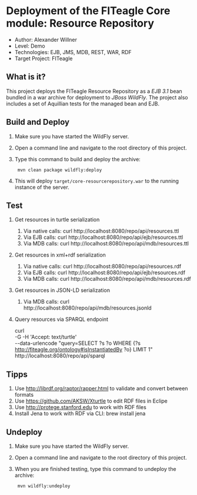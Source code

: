 Deployment of the FITeagle Core module: Resource Repository
===========================================================
- Author: Alexander Willner
- Level: Demo
- Technologies: EJB, JMS, MDB, REST, WAR, RDF
- Target Project: FITeagle

What is it?
-----------

This project deploys the FITeagle Resource Repository as a *EJB 3.1* bean bundled in a war archive for deployment to *JBoss WildFly*. The project also includes a set of Aquillian tests for the managed bean and EJB.

Build and Deploy
----------------

1. Make sure you have started the WildFly server.
2. Open a command line and navigate to the root directory of this project.
3. Type this command to build and deploy the archive:

        mvn clean package wildfly:deploy

4. This will deploy `target/core-resourcerepository.war` to the running instance of the server.

Test
----

1. Get resources in turtle serialization

    1. Via native calls: curl http://localhost:8080/repo/api/resources.ttl
    2. Via EJB calls: curl http://localhost:8080/repo/api/ejb/resources.ttl
    3. Via MDB calls: curl http://localhost:8080/repo/api/mdb/resources.ttl

2. Get resources in xml+rdf serialization

    1. Via native calls: curl http://localhost:8080/repo/api/resources.rdf
    2. Via EJB calls: curl http://localhost:8080/repo/api/ejb/resources.rdf
    3. Via MDB calls: curl http://localhost:8080/repo/api/mdb/resources.rdf

3. Get resources in JSON-LD serialization    

    1. Via MDB calls: curl http://localhost:8080/repo/api/mdb/resources.jsonld
    
4. Query resources via SPARQL endpoint

    curl \
      -G -H 'Accept: text/turtle' \
      --data-urlencode "query=SELECT ?s ?o WHERE {?s <http://fiteagle.org/ontology#isInstantiatedBy> ?o} LIMIT 1" \
      http://localhost:8080/repo/api/sparql

Tipps
-----

1. Use http://librdf.org/raptor/rapper.html to validate and convert between formats
2. Use https://github.com/AKSW/Xturtle to edit RDF files in Eclipe
3. Use http://protege.stanford.edu to work with RDF files
4. Install Jena to work with RDF via CLI: brew install jena

Undeploy
--------

1. Make sure you have started the WildFly server.
2. Open a command line and navigate to the root directory of this project.
3. When you are finished testing, type this command to undeploy the archive:

        mvn wildfly:undeploy


